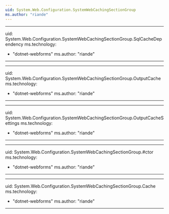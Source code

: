 ```yaml
---
uid: System.Web.Configuration.SystemWebCachingSectionGroup
ms.author: "riande"
---
```


---
uid: System.Web.Configuration.SystemWebCachingSectionGroup.SqlCacheDependency
ms.technology: 
  - "dotnet-webforms"
ms.author: "riande"
---

---
uid: System.Web.Configuration.SystemWebCachingSectionGroup.OutputCache
ms.technology: 
  - "dotnet-webforms"
ms.author: "riande"
---

---
uid: System.Web.Configuration.SystemWebCachingSectionGroup.OutputCacheSettings
ms.technology: 
  - "dotnet-webforms"
ms.author: "riande"
---

---
uid: System.Web.Configuration.SystemWebCachingSectionGroup.#ctor
ms.technology: 
  - "dotnet-webforms"
ms.author: "riande"
---

---
uid: System.Web.Configuration.SystemWebCachingSectionGroup.Cache
ms.technology: 
  - "dotnet-webforms"
ms.author: "riande"
---
